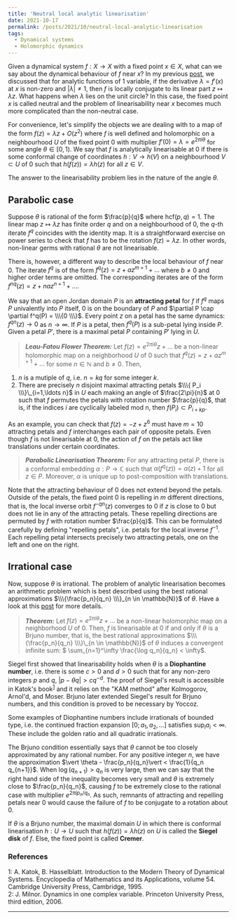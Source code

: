 ```yaml
---
title: 'Neutral local analytic linearisation'
date: 2021-10-17
permalink: /posts/2021/10/neutral-local-analytic-linearisation
tags:
  - Dynamical systems
  - Holomorphic dynamics
---
```


Given a dynamical system $f: X \to X$ with a fixed point $x \in X$, what can we say about the dynamical behaviour of $f$ near $x$? In my previous [post](/posts/2021/06/local-analytic-linearisation), we discussed that for analytic functions of 1 variable, if the derivative $\lambda =f'(x)$ at $x$ is non-zero and $\vert \lambda \vert \neq 1$, then $f$ is locally conjugate to its linear part $z \mapsto \lambda z$. What happens when $\lambda$ lies on the unit circle? In this case, the fixed point $x$ is called neutral and the problem of linearisability near $x$ becomes much more complicated than the non-neutral case.

For convenience, let's simplify the objects we are dealing with to a map of the form $f(z) = \lambda z + O(z^2)$ where $f$ is well defined and holomorphic on a neighbourhood $U$ of the fixed point $0$ with multiplier $f'(0)= \lambda = e^{2 \pi i \theta}$ for some angle $\theta \in [0,1)$. We say that $f$ is analytically linearisable at $0$ if there is some conformal change of coordinates $h: V \to h(V)$ on a neighbourhood $V \subset U$ of $0$ such that $h(f(z)) = \lambda h(z)$ for all $z \in V$.

The answer to the linearisability problem lies in the nature of the angle $\theta$.

## Parabolic case

Suppose $\theta$ is rational of the form $\frac{p}{q}$ where $\text{hcf}(p,q)=1$. The linear map $z \mapsto \lambda z$ has finite order $q$ and on a neighbourhood of $0$, the $q$-th iterate $f^q$ coincides with the identity map. It is a straightforward exercise on power series to check that $f$ has to be the rotation $f(z) = \lambda z$. In other words, non-linear germs with rational $\theta$ are not linearisable.

There is, however, a different way to describe the local behaviour of $f$ near $0$. The iterate $f^q$ is of the form $f^q(z) = z + a z^{m+1} + \ldots$ where $b \neq 0$ and higher order terms are omitted. The corresponding iterates are of the form $f^{nq}(z) = z + na z^{n+1} + \ldots$.

We say that an open Jordan domain $P$ is an **attracting petal** for $f$ if $f^{q}$ maps $P$ univalently into $P$ itself, $0$ is on the boundary of $P$ and $\partial P \cap \partial f^q(P) = \\\{0 \\\}$. Every point $z$ on a petal has the same dynamics: $f^{qn}(z) \to 0$ as $n\to \infty$. If $P$ is a petal, then $f^q(P)$ is a sub-petal lying inside $P$. Given a petal $P'$, there is a maximal petal $P$ containing $P'$ lying in $U$.

> **_Leau-Fatou Flower Theorem:_** Let $f(z) = e^{2\pi i \theta} z + \ldots$ be a non-linear holomorphic map on a neighborhood $U$ of $0$ such that $f^q(z) = z + a z^{m+1} + \ldots$ for some $n \in \mathbb{N}$ and $b \neq 0$. Then,
1. $n$ is a mutiple of $q$, i.e. $n=kq$ for some integer $k$.
2. There are precisely $n$ disjoint maximal attracting petals $\\\{ P_i \\\}\_{i=1,\ldots n}$ in $U$ each making an angle of $\frac{2\pi}{n}$ at $0$ such that $f$ permutes the petals with rotation number $\frac{p}{q}$, that is, if the indices $i$ are cyclically labeled mod n, then $f(P_i) \subset P_{i+kp}$.

As an example, you can check that $f(z)= -z+z^6$ must have $m=10$ attracting petals and $f$ interchanges each pair of opposite petals. Even though $f$ is not linearisable at $0$, the action of $f$ on the petals act like translations under certain coordinates.

> **_Parabolic Linearisation Theorem:_** For any attracting petal $P$, there is a conformal embedding $\alpha : P \to \mathbb{C}$ such that $\alpha(f^q(z)) = \alpha(z) + 1$ for all $z \in P$. Moreover, $\alpha$ is unique up to post-composition with translations.

Note that the attracting behaviour of $0$ does not extend beyond the petals. Outside of the petals, the fixed point $0$ is repelling in $m$ different directions, that is, the local inverse orbit $f^{-qn}(z)$ converges to $0$ if $z$ is close to $0$ but does not lie in any of the attracting petals. These repelling directions are permuted by $f$ with rotation number $\frac{p}{q}$. This can be formulated carefully by defining "repelling petals", i.e. petals for the local inverse $f^{-1}$. Each repelling petal intersects precisely two attracting petals, one on the left and one on the right.

## Irrational case

Now, suppose $\theta$ is irrational. The problem of analytic linearisation becomes an arithmetic problem which is best described using the best rational approximations $\\\{\frac{p_n}{q_n} \\\}_{n \in \mathbb{N}}$ of $\theta$. Have a look at this [post](/posts/2021/01/continued-fractions) for more details.

> **_Theorem:_** Let $f(z) = e^{2\pi i \theta} z + \ldots$ be a non-linear holomorphic map on a neighborhood $U$ of $0$. Then, $f$ is linearisable at $0$ if and only if $\theta$ is a Brjuno number, that is, the best rational approximations $\\\{\frac{p_n}{q_n} \\\}\_{n \in \mathbb{N}}$ of $\theta$ induces a convergent infinite sum: $ \sum_{n=1}^\infty \frac{\log q_n}{q_n} < \infty$.

Siegel first showed that linearisability holds when $\theta$ is a **Diophantine number**, i.e. there is some $c>0$ and $d>0$ such that for any non-zero integers $p$ and $q$, $\vert p - \theta q \vert > c q^{-d}$. The proof of Siegel's result is accessible in Katok's book<sup>[1](#fn1)</sup> and it relies on the "KAM method" after Kolmogorov, Arnol'd, and Moser. Brjuno later extended Siegel's result for Brjuno numbers, and this condition is proved to be necessary by Yoccoz.

Some examples of Diophantine numbers include irrationals of bounded type, i.e. the continued fraction expansion $[0;a_1, a_2, \ldots]$ satisfies $\sup_i a_i < \infty$. These include the golden ratio and all quadratic irrationals.

The Brjuno condition essentially says that $\theta$ cannot be too closely approximated by any rational number. For any positive integer $n$, we have the approximation $\vert \theta - \frac{p_n}{q_n}\vert < \frac{1}{q_n q_{n+1}}$. When $\log(q_{n+1}) > q_n$ is very large, then we can say that the right hand side of the inequality becomes very small and $\theta$ is extremely close to $\frac{p_n}{q_n}$, causing $f$ to be extremely close to the rational case with multiplier $e^{2\pi i p_n / q_n}$. As such, remnants of attracting and repelling petals near $0$ would cause the failure of $f$ to be conjugate to a rotation about $0$.

If $\theta$ is a Brjuno number, the maximal domain $U$ in which there is conformal linearisation $h: U\to U$ such that $h(f(z))=\lambda h(z)$ on $U$ is called the **Siegel disk** of $f$. Else, the fixed point is called **Cremer**.

### References

<a name="fn1">1</a>: A. Katok, B. Hasselblatt. Introduction to the Modern Theory of Dynamical Systems. Encyclopedia of Mathematics and its Applications, volume 54. Cambridge University Press, Cambridge, 1995.  
<a name="fn2">2</a>: J. Milnor. Dynamics in one complex variable. Princeton University Press, third edition, 2006.    

------
